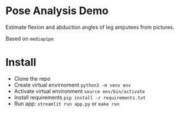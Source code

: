 # Pose Analysis Demo

Estimate flexion and abduction angles of leg amputees from pictures.

Based on `mediapipe`


# Install
  - Clone the repo
  - Create virtual envirnoment `python3 -m venv env`
  - Activate virtual environment `source env/bin/activate`
  - Install requirements `pip install -r requirements.txt`
  - Run app: `streamlit run app.py` or `make run`
